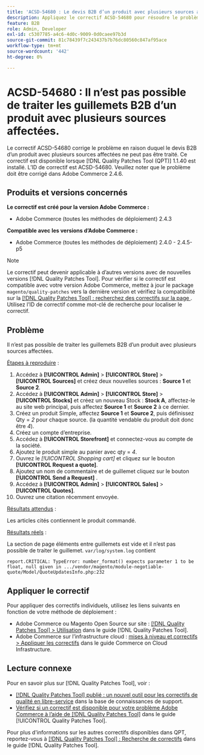 ```yaml
---
title: 'ACSD-54680 : Le devis B2B d’un produit avec plusieurs sources affectées ne peut pas être traité.'
description: Appliquez le correctif ACSD-54680 pour résoudre le problème Adobe Commerce en raison duquel le devis B2B pour un produit avec plusieurs sources affectées ne peut pas être traité.
feature: B2B
role: Admin, Developer
exl-id: c5307785-a4c6-4d0c-9009-0d0caee97b3d
source-git-commit: 81c78439f7c243437b7b76dc80560c847af95ace
workflow-type: tm+mt
source-wordcount: '442'
ht-degree: 0%

---
```


# ACSD-54680 : Il n’est pas possible de traiter les guillemets B2B d’un produit avec plusieurs sources affectées.

Le correctif ACSD-54680 corrige le problème en raison duquel le devis B2B d’un produit avec plusieurs sources affectées ne peut pas être traité. Ce correctif est disponible lorsque [!DNL Quality Patches Tool (QPT)] 1.1.40 est installé. L’ID de correctif est ACSD-54680. Veuillez noter que le problème doit être corrigé dans Adobe Commerce 2.4.6.

## Produits et versions concernés

**Le correctif est créé pour la version Adobe Commerce :**

* Adobe Commerce (toutes les méthodes de déploiement) 2.4.3

**Compatible avec les versions d’Adobe Commerce :**

* Adobe Commerce (toutes les méthodes de déploiement) 2.4.0 - 2.4.5-p5

>[!NOTE]
>
>Le correctif peut devenir applicable à d’autres versions avec de nouvelles versions [!DNL Quality Patches Tool]. Pour vérifier si le correctif est compatible avec votre version Adobe Commerce, mettez à jour le package `magento/quality-patches` vers la dernière version et vérifiez la compatibilité sur la [[!DNL Quality Patches Tool] : recherchez des correctifs sur la page ](https://experienceleague.adobe.com/tools/commerce-quality-patches/index.html). Utilisez l’ID de correctif comme mot-clé de recherche pour localiser le correctif.

## Problème

Il n’est pas possible de traiter les guillemets B2B d’un produit avec plusieurs sources affectées.

<u>Étapes à reproduire</u> :

1. Accédez à **[!UICONTROL Admin]** > **[!UICONTROL Store]** > **[!UICONTROL Sources]** et créez deux nouvelles sources : **Source 1** et **Source 2**.
1. Accédez à **[!UICONTROL Admin]** > **[!UICONTROL Store]** > **[!UICONTROL Stocks]** et créez un nouveau Stock : **Stock A**, affectez-le au site web principal, puis affectez **Source 1** et **Source 2** à ce dernier.
1. Créez un produit Simple, affectez **Source 1** et **Source 2**, puis définissez Qty = *2* pour chaque source. (la quantité vendable du produit doit donc être *4*).
1. Créez un compte d’entreprise.
1. Accédez à **[!UICONTROL Storefront]** et connectez-vous au compte de la société.
1. Ajoutez le produit simple au panier avec qty = *4*.
1. Ouvrez le *[!UICONTROL Shopping cart]* et cliquez sur le bouton **[!UICONTROL Request a quote]**.
1. Ajoutez un nom de commentaire et de guillemet cliquez sur le bouton **[!UICONTROL Send a Request]** .
1. Accédez à **[!UICONTROL Admin]** > **[!UICONTROL Sales]** > **[!UICONTROL Quotes]**.
1. Ouvrez une citation récemment envoyée.

<u>Résultats attendus</u> :

Les articles cités contiennent le produit commandé.

<u>Résultats réels</u> :

La section de page éléments entre guillemets est vide et il n’est pas possible de traiter le guillemet.
`var/log/system.log` contient

```
report.CRITICAL: TypeError: number_format() expects parameter 1 to be float, null given in .../vendor/magento/module-negotiable-quote/Model/QuoteUpdatesInfo.php:232
```

## Appliquer le correctif

Pour appliquer des correctifs individuels, utilisez les liens suivants en fonction de votre méthode de déploiement :

* Adobe Commerce ou Magento Open Source sur site : [[!DNL Quality Patches Tool] > Utilisation](/help/tools/quality-patches-tool/usage.md) dans le guide [!DNL Quality Patches Tool].
* Adobe Commerce sur l’infrastructure cloud : [mises à niveau et correctifs > Appliquer les correctifs](https://experienceleague.adobe.com/docs/commerce-cloud-service/user-guide/develop/upgrade/apply-patches.html) dans le guide Commerce on Cloud Infrastructure.

## Lecture connexe

Pour en savoir plus sur [!DNL Quality Patches Tool], voir :

* [[!DNL Quality Patches Tool] publié : un nouvel outil pour les correctifs de qualité en libre-service](https://experienceleague.adobe.com/en/docs/commerce-knowledge-base/kb/announcements/commerce-announcements/magento-quality-patches-released-new-tool-to-self-serve-quality-patches) dans la base de connaissances de support.
* [Vérifiez si un correctif est disponible pour votre problème Adobe Commerce à l’aide de  [!DNL Quality Patches Tool]](/help/tools/quality-patches-tool/patches-available-in-qpt/check-patch-for-magento-issue-with-magento-quality-patches.md) dans le guide [!UICONTROL Quality Patches Tool].


Pour plus d&#39;informations sur les autres correctifs disponibles dans QPT, reportez-vous à [[!DNL Quality Patches Tool] : Recherche de correctifs](https://experienceleague.adobe.com/tools/commerce-quality-patches/index.html) dans le guide [!DNL Quality Patches Tool].
